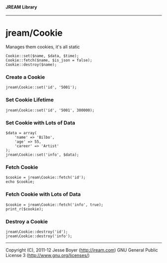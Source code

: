 #### JREAM Library
* * *

# jream/Cookie

Manages them cookies, it's all static

    Cookie::set($name, $data, $time);
    Cookie::fetch($name, $is_json = false);
    Cookie::destroy($name);

### Create a Cookie

    jream\Cookie::set('id', '5001');

### Set Cookie Lifetime

    jream\Cookie::set('id', '5001', 300000);

### Set Cookie with Lots of Data

    $data = array(
        'name' => 'Bilbo',
        'age' => 55,
        'career' => 'Artist'
    );
    jream\Cookie::set('info', $data);
    
### Fetch Cookie
    
    $cookie = jream\Cookie::fetch('id');
    echo $cookie;
    
### Fetch Cookie with Lots of Data

    $cookie = jream\Cookie::fetch('info', true);
    print_r($cookie);

### Destroy a Cookie

    jream\Cookie::destroy('id');
    jream\Cookie::destroy('info');
    
* * *
Copyright (C), 2011-12 Jesse Boyer (http://jream.com) GNU General Public License 3 (http://www.gnu.org/licenses/)
